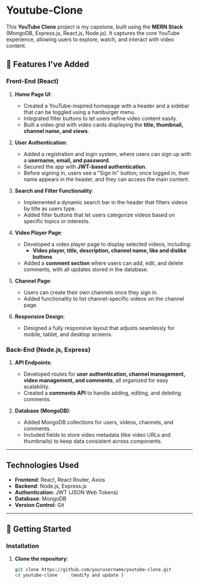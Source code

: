 # Youtube-Clone

This **YouTube Clone** project is my capstone, built using the **MERN Stack** (MongoDB, Express.js, React.js, Node.js). It captures the core YouTube experience, allowing users to explore, watch, and interact with video content.

## 🌟 Features I've Added

### Front-End (React)

1. **Home Page UI**:
   - Created a YouTube-inspired homepage with a header and a sidebar that can be toggled using a hamburger menu.
   - Integrated filter buttons to let users refine video content easily.
   - Built a video grid with video cards displaying the **title, thumbnail, channel name, and views**.

2. **User Authentication**:
   - Added a registration and login system, where users can sign up with a **username, email, and password**.
   - Secured the app with **JWT-based authentication**.
   - Before signing in, users see a "Sign In" button; once logged in, their name appears in the header, and they can access the main content.

3. **Search and Filter Functionality**:
   - Implemented a dynamic search bar in the header that filters videos by title as users type.
   - Added filter buttons that let users categorize videos based on specific topics or interests.

4. **Video Player Page**:
   - Developed a video player page to display selected videos, including:
     - **Video player, title, description, channel name, like and dislike buttons**
   - Added a **comment section** where users can add, edit, and delete comments, with all updates stored in the database.

5. **Channel Page**:
   - Users can create their own channels once they sign in.
   - Added functionality to list channel-specific videos on the channel page.

6. **Responsive Design**:
   - Designed a fully responsive layout that adjusts seamlessly for mobile, tablet, and desktop screens.

### Back-End (Node.js, Express)

1. **API Endpoints**:
   - Developed routes for **user authentication, channel management, video management, and comments**, all organized for easy scalability.
   - Created a **comments API** to handle adding, editing, and deleting comments.

2. **Database (MongoDB)**:
   - Added MongoDB collections for users, videos, channels, and comments.
   - Included fields to store video metadata (like video URLs and thumbnails) to keep data consistent across components.

---

## Technologies Used

- **Frontend**: React, React Router, Axios
- **Backend**: Node.js, Express.js
- **Authentication**: JWT (JSON Web Tokens)
- **Database**: MongoDB 
- **Version Control**: Git

---

## 🚀 Getting Started



### Installation
1. **Clone the repository**:
   ```bash
   git clone https://github.com/yourusername/youtube-clone.git
   cd youtube-clone     (modify and update )
